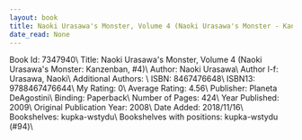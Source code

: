 ```yaml
---
layout: book
title: Naoki Urasawa's Monster, Volume 4 (Naoki Urasawa's Monster - Kanzenban,  no. 4)
date_read: None
---
```


Book Id: 7347940\ 
Title: Naoki Urasawa's Monster, Volume 4 (Naoki Urasawa's Monster: Kanzenban, #4)\ 
Author: Naoki Urasawa\ 
Author l-f: Urasawa, Naoki\ 
Additional Authors: \ 
ISBN: 8467476648\ 
ISBN13: 9788467476644\ 
My Rating: 0\ 
Average Rating: 4.56\ 
Publisher: Planeta DeAgostini\ 
Binding: Paperback\ 
Number of Pages: 424\ 
Year Published: 2009\ 
Original Publication Year: 2008\ 
Date Added: 2018/11/16\ 
Bookshelves: kupka-wstydu\ 
Bookshelves with positions: kupka-wstydu (#94)\ 

